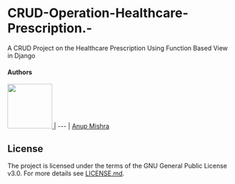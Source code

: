 # CRUD-Operation-Healthcare-Prescription.-
A CRUD Project on the Healthcare Prescription Using Function Based View in Django


#### Authors
<a href = 'https://github.com/BadHacker-007'> <img src = 'https://avatars.githubusercontent.com/u/65851356?v=4' width = '100' height = '100'> </a>
| --- |
<a href = 'https://github.com/BadHacker-007'> Anup Mishra </a>

## License

The project is licensed under the terms of the GNU General Public License v3.0.
For more details see [LICENSE.md](https://github.com/BadHacker-007/CRUD-Operation-Healthcare-Prescription.-/blob/main/LICENSE).
